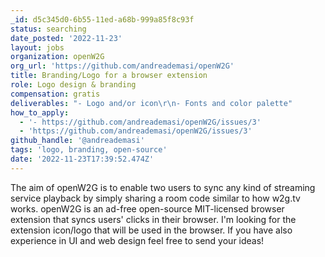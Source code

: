 ```yaml
---
_id: d5c345d0-6b55-11ed-a68b-999a85f8c93f
status: searching
date_posted: '2022-11-23'
layout: jobs
organization: openW2G
org_url: 'https://github.com/andreademasi/openW2G'
title: Branding/Logo for a browser extension
role: Logo design & branding
compensation: gratis
deliverables: "- Logo and/or icon\r\n- Fonts and color palette"
how_to_apply:
  - '- https://github.com/andreademasi/openW2G/issues/3'
  - 'https://github.com/andreademasi/openW2G/issues/3'
github_handle: '@andreademasi'
tags: 'logo, branding, open-source'
date: '2022-11-23T17:39:52.474Z'
---
```

The aim of openW2G is to enable two users to sync any kind of streaming service playback by simply sharing a room code similar to how w2g.tv works. openW2G is an ad-free open-source MIT-licensed browser extension that syncs users' clicks in their browser.
I'm looking for the extension icon/logo that will be used in the browser. If you have also experience in UI and web design feel free to send your ideas!
